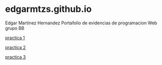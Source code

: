 # edgarmtzs.github.io
Edgar Martinez Hernandez
Portafolio de evidencias de programacion Web grupo BB


<a href="https://edgarmtzs.github.io/MatrizdeEstilos.html">practica 1 </a>


 <a href="https://www.dropbox.com/s/htl2dezflkuq5o9/curriculum.pdf?dl=0">practica 2 </a>
 

 <a href="https://edgarmtzs.github.io/horario.html">practica 3 </a>
 
 
 
 
